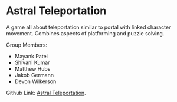 # Astral Teleportation

A game all about teleportation similar to portal with linked character movement. 
Combines aspects of platforming and puzzle solving.

Group Members: 
- Mayank Patel
- Shivani Kumar
- Matthew Hubs
- Jakob Germann
- Devon Wilkerson

Github Link:
[Astral Teleportation](https://github.com/sounderdisc/POOPproject).
